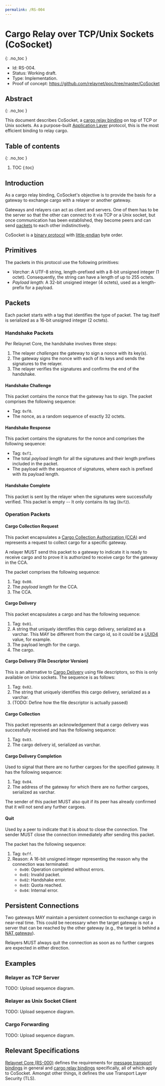 ```yaml
---
permalink: /RS-004
---
```

# Cargo Relay over TCP/Unix Sockets (CoSocket)
{: .no_toc }

- Id: RS-004.
- Status: Working draft.
- Type: Implementation.
- Proof of concept: https://github.com/relaynet/poc/tree/master/CoSocket

## Abstract
{: .no_toc }

This document describes CoSocket, a [cargo relay binding](rs000-core.md#cargo-relay-binding) on top of TCP or Unix sockets. As a purpose-built [Application Layer](https://en.wikipedia.org/wiki/Application_layer) protocol, this is the most efficient binding to relay cargo.

## Table of contents
{: .no_toc }

1. TOC
{:toc}

## Introduction

As a cargo relay binding, CoSocket's objective is to provide the basis for a gateway to exchange cargo with a relayer or another gateway.

Gateways and relayers can act as client and servers. One of them has to be the server so that the other can connect to it via TCP or a Unix socket, but once communication has been established, they become peers and can send [packets](#packets) to each other indistinctively.

CoSocket is a [binary protocol](https://en.wikipedia.org/wiki/Binary_protocol) with [little-endian](https://en.wikipedia.org/wiki/Endianness#Little-endian) byte order.

## Primitives

The packets in this protocol use the following primitives:

- _Varchar_: A UTF-8 string, length-prefixed with a 8-bit unsigned integer (1 octet). Consequently, the string can have a length of up to 255 octets.
- _Payload length_: A 32-bit unsigned integer (4 octets), used as a length-prefix for a payload.

## Packets

Each packet starts with a tag that identifies the type of packet. The tag itself is serialized as a 16-bit unsigned integer (2 octets).

### Handshake Packets

Per Relaynet Core, the handshake involves three steps:

1. The relayer _challenges_ the gateway to sign a nonce with its key(s).
1. The gateway signs the nonce with each of its keys and sends the signatures to the relayer.
1. The relayer verifies the signatures and confirms the end of the handshake.

#### Handshake Challenge

This packet contains the nonce that the gateway has to sign. The packet comprises the following sequence:

- Tag: `0xf0`.
- The nonce, as a random sequence of exactly 32 octets.

#### Handshake Response

This packet contains the signatures for the nonce and comprises the following sequence:

- Tag: `0xf1`.
- The total _payload length_ for all the signatures and their length prefixes included in the packet.
- The payload with the sequence of signatures, where each is prefixed with its payload length.

#### Handshake Complete

This packet is sent by the relayer when the signatures were successfully verified. This packet is empty -- It only contains its tag (`0xf2`).

### Operation Packets

#### Cargo Collection Request

This packet encapsulates a [Cargo Collection Authorization (CCA)](rs000-core.md#cargo-collection-authorization-cca) and represents a request to collect cargo for a specific gateway.

A relayer MUST send this packet to a gateway to indicate it is ready to receive cargo and to prove it is authorized to receive cargo for the gateway in the CCA.

The packet comprises the following sequence:

1. Tag: `0x00`.
1. The _payload length_ for the CCA.
1. The CCA.

#### Cargo Delivery

This packet encapsulates a cargo and has the following sequence:

1. Tag: `0x01`.
1. A string that uniquely identifies this cargo delivery, serialized as a varchar. This MAY be different from the cargo id, so it could be a [UUID4](https://en.wikipedia.org/wiki/Universally_unique_identifier#Version_4_(random)) value, for example.
1. The payload length for the cargo.
1. The cargo.

#### Cargo Delivery (File Descriptor Version)

This is an alternative to [Cargo Delivery](#cargo-delivery) using file descriptors, so this is only available on Unix sockets. The sequence is as follows:

1. Tag: `0x02`.
1. The string that uniquely identifies this cargo delivery, serialized as a varchar.
1. (TODO: Define how the file descriptor is actually passed)

#### Cargo Collection

This packet represents an acknowledgement that a cargo delivery was successfully received and has the following sequence:

1. Tag: `0x03`.
1. The cargo delivery id, serialized as varchar.

#### Cargo Delivery Completion

Used to signal that there are no further cargoes for the specified gateway. It has the following sequence:

1. Tag: `0x04`.
1. The address of the gateway for which there are no further cargoes, serialized as varchar.

The sender of this packet MUST also quit if its peer has already confirmed that it will not send any further cargoes.

#### Quit

Used by a peer to indicate that it is about to close the connection. The sender MUST close the connection immediately after sending this packet.

The packet has the following sequence:

1. Tag: `0xff`.
1. Reason: A 16-bit unsigned integer representing the reason why the connection was terminated:
   - `0x00`: Operation completed without errors.
   - `0x01`: Invalid packet.
   - `0x02`: Handshake error.
   - `0x03`: Quota reached.
   - `0x04`: Internal error.

## Persistent Connections

Two gateways MAY maintain a persistent connection to exchange cargo in near-real time. This could be necessary when the target gateway is not a server that can be reached by the other gateway (e.g., the target is behind a [NAT gateway](https://en.wikipedia.org/wiki/Network_address_translation)).

Relayers MUST always quit the connection as soon as no further cargoes are expected in either direction.

## Examples

### Relayer as TCP Server

TODO: Upload sequence diagram.

### Relayer as Unix Socket Client

TODO: Upload sequence diagram.

### Cargo Forwarding

TODO: Upload sequence diagram.

## Relevant Specifications

[Relaynet Core (RS-000)](rs000-core.md) defines the requirements for [message transport bindings](rs000-core.md#message-transport-bindings) in general and [cargo relay bindings](rs000-core.md#cargo-relay-binding) specifically, all of which apply to CoSocket. Amongst other things, it defines the use Transport Layer Security (TLS).
